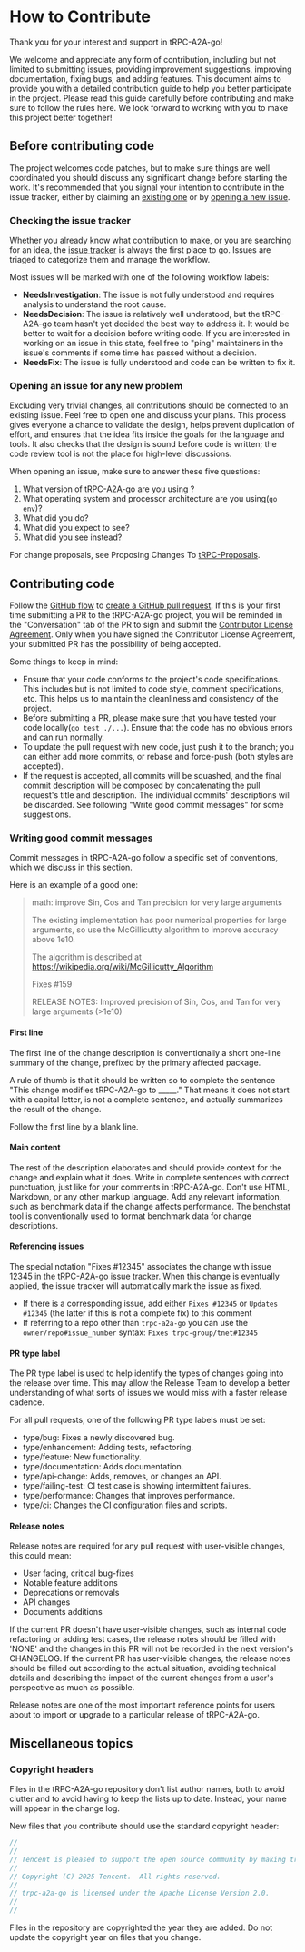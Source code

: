 # How to Contribute

Thank you for your interest and support in tRPC-A2A-go!

We welcome and appreciate any form of contribution, including but not limited to submitting issues, providing improvement suggestions, improving documentation, fixing bugs, and adding features.
This document aims to provide you with a detailed contribution guide to help you better participate in the project.
Please read this guide carefully before contributing and make sure to follow the rules here.
We look forward to working with you to make this project better together!

## Before contributing code

The project welcomes code patches, but to make sure things are well coordinated you should discuss any significant change before starting the work.
It's recommended that you signal your intention to contribute in the issue tracker, either by claiming an [existing one](https://github.com/trpc-group/trpc-a2a-go/issues) or by [opening a new issue](https://github.com/trpc-group/trpc-a2a-go/issues/new).

### Checking the issue tracker

Whether you already know what contribution to make, or you are searching for an idea, the [issue tracker](https://github.com/trpc-group/trpc-a2a-go/issues) is always the first place to go.
Issues are triaged to categorize them and manage the workflow.

Most issues will be marked with one of the following workflow labels:
- **NeedsInvestigation**: The issue is not fully understood and requires analysis to understand the root cause.
- **NeedsDecision**: The issue is relatively well understood, but the tRPC-A2A-go team hasn't yet decided the best way to address it.
  It would be better to wait for a decision before writing code.
  If you are interested in working on an issue in this state, feel free to "ping" maintainers in the issue's comments if some time has passed without a decision.
- **NeedsFix**: The issue is fully understood and code can be written to fix it.

### Opening an issue for any new problem

Excluding very trivial changes, all contributions should be connected to an existing issue.
Feel free to open one and discuss your plans.
This process gives everyone a chance to validate the design, helps prevent duplication of effort, and ensures that the idea fits inside the goals for the language and tools.
It also checks that the design is sound before code is written; the code review tool is not the place for high-level discussions.

When opening an issue, make sure to answer these five questions:
1. What version of tRPC-A2A-go are you using ?
2. What operating system and processor architecture are you using(`go env`)?
3. What did you do?
4. What did you expect to see?
5. What did you see instead?

For change proposals, see Proposing Changes To [tRPC-Proposals](https://github.com/trpc-group/trpc/tree/main/proposal).

## Contributing code

Follow the [GitHub flow](https://docs.github.com/en/get-started/quickstart/github-flow) to [create a GitHub pull request](https://docs.github.com/en/get-started/quickstart/github-flow#create-a-pull-request).
If this is your first time submitting a PR to the tRPC-A2A-go project, you will be reminded in the "Conversation" tab of the PR to sign and submit the [Contributor License Agreement](https://github.com/trpc-group/cla-database/blob/main/Tencent-Contributor-License-Agreement.md).
Only when you have signed the Contributor License Agreement, your submitted PR has the possibility of being accepted.

Some things to keep in mind:
- Ensure that your code conforms to the project's code specifications.
  This includes but is not limited to code style, comment specifications, etc. This helps us to maintain the cleanliness and consistency of the project.
- Before submitting a PR, please make sure that you have tested your code locally(`go test ./...`).
  Ensure that the code has no obvious errors and can run normally.
- To update the pull request with new code, just push it to the branch;
  you can either add more commits, or rebase and force-push (both styles are accepted).
- If the request is accepted, all commits will be squashed, and the final commit description will be composed by concatenating the pull request's title and description.
  The individual commits' descriptions will be discarded.
  See following "Write good commit messages" for some suggestions.

### Writing good commit messages

Commit messages in tRPC-A2A-go follow a specific set of conventions, which we discuss in this section.

Here is an example of a good one:


> math: improve Sin, Cos and Tan precision for very large arguments
>
> The existing implementation has poor numerical properties for
> large arguments, so use the McGillicutty algorithm to improve
> accuracy above 1e10.
>
> The algorithm is described at https://wikipedia.org/wiki/McGillicutty_Algorithm
>
> Fixes #159
>
> RELEASE NOTES: Improved precision of Sin, Cos, and Tan for very large arguments (>1e10) 

#### First line

The first line of the change description is conventionally a short one-line summary of the change, prefixed by the primary affected package.

A rule of thumb is that it should be written so to complete the sentence "This change modifies tRPC-A2A-go to _____."
That means it does not start with a capital letter, is not a complete sentence, and actually summarizes the result of the change.

Follow the first line by a blank line.

#### Main content

The rest of the description elaborates and should provide context for the change and explain what it does.
Write in complete sentences with correct punctuation, just like for your comments in tRPC-A2A-go.
Don't use HTML, Markdown, or any other markup language.
Add any relevant information, such as benchmark data if the change affects performance.
The [benchstat](https://godoc.org/golang.org/x/perf/cmd/benchstat) tool is conventionally used to format benchmark data for change descriptions.

#### Referencing issues

The special notation "Fixes #12345" associates the change with issue 12345 in the tRPC-A2A-go issue tracker.
When this change is eventually applied, the issue tracker will automatically mark the issue as fixed.

- If there is a corresponding issue, add either `Fixes #12345` or `Updates #12345` (the latter if this is not a complete fix) to this comment
- If referring to a repo other than `trpc-a2a-go` you can use the `owner/repo#issue_number` syntax: `Fixes trpc-group/tnet#12345`

#### PR type label

The PR type label is used to help identify the types of changes going into the release over time. This may allow the Release Team to develop a better understanding of what sorts of issues we would miss with a faster release cadence.

For all pull requests, one of the following PR type labels must be set:

- type/bug: Fixes a newly discovered bug.
- type/enhancement: Adding tests, refactoring.
- type/feature: New functionality.
- type/documentation: Adds documentation.
- type/api-change: Adds, removes, or changes an API.
- type/failing-test: CI test case is showing intermittent failures.
- type/performance: Changes that improves performance.
- type/ci: Changes the CI configuration files and scripts.

#### Release notes

Release notes are required for any pull request with user-visible changes, this could mean:

- User facing, critical bug-fixes
- Notable feature additions
- Deprecations or removals
- API changes
- Documents additions

If the current PR doesn't have user-visible changes, such as internal code refactoring or adding test cases, the release notes should be filled with 'NONE' and the changes in this PR will not be recorded in the next version's CHANGELOG. If the current PR has user-visible changes, the release notes should be filled out according to the actual situation, avoiding technical details and describing the impact of the current changes from a user's perspective as much as possible.

Release notes are one of the most important reference points for users about to import or upgrade to a particular release of tRPC-A2A-go.

## Miscellaneous topics

### Copyright headers

Files in the tRPC-A2A-go repository don't list author names, both to avoid clutter and to avoid having to keep the lists up to date.
Instead, your name will appear in the change log.

New files that you contribute should use the standard copyright header:

```go
//
//
// Tencent is pleased to support the open source community by making trpc-a2a-go available.
//
// Copyright (C) 2025 Tencent.  All rights reserved.
//
// trpc-a2a-go is licensed under the Apache License Version 2.0.
//
//
```

Files in the repository are copyrighted the year they are added.
Do not update the copyright year on files that you change.